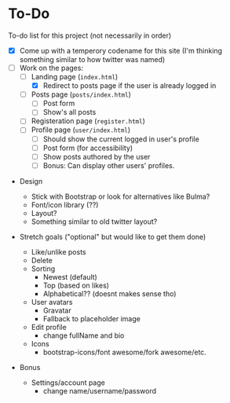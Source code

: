 # To-Do
To-do list for this project (not necessarily in order)

- [x] Come up with a temperory codename for this site (I'm thinking something similar to how twitter was named)
- [ ] Work on the pages:
    - [ ] Landing page (`index.html`)
        - [x] Redirect to posts page if the user is already logged in
    - [ ] Posts page (`posts/index.html`)
        - [ ] Post form
        - [ ] Show's all posts
    - [ ] Registeration page (`register.html`)
    - [ ] Profile page (`user/index.html`)
        - [ ] Should show the current logged in user's profile
        - [ ] Post form (for accessibility)
        - [ ] Show posts authored by the user
        - [ ] Bonus: Can display other users' profiles.

- Design
    - Stick with Bootstrap or look for alternatives like Bulma?
    - Font/icon library (??)
    - Layout?
    - Something similar to old twitter layout?

- Stretch goals ("optional" but would like to get them done)
    - Like/unlike posts
    - Delete
    - Sorting
        - Newest (default)
        - Top (based on likes)
        - Alphabetical?? (doesnt makes sense tho)
    - User avatars
        - Gravatar
        - Fallback to placeholder image
    - Edit profile
        - change fullName and bio
    - Icons
        - bootstrap-icons/font awesome/fork awesome/etc.

- Bonus
    - Settings/account page
        - change name/username/password